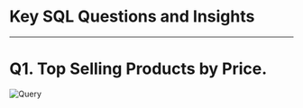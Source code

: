 # Key SQL Questions and Insights
---
# Q1. Top Selling Products by Price.
![Query](path/to/image.png)


